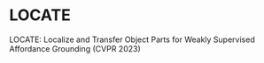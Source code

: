 # LOCATE
LOCATE: Localize and Transfer Object Parts for Weakly Supervised Affordance Grounding (CVPR 2023)
